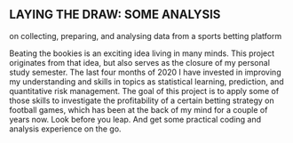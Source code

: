 ## LAYING THE DRAW: SOME ANALYSIS
on collecting, preparing, and analysing data from a sports betting platform

Beating the bookies is an exciting idea living in many minds. This project originates from that idea, but also serves as the closure of my personal study semester. The last four months of 2020 I have invested in improving my understanding and skills in topics as statistical learning, prediction, and quantitative risk management. The goal of this project is to apply some of those skills to investigate the profitability of a certain betting strategy on football games, which has been at the back of my mind for a couple of years now. Look before you leap. And get some practical coding and analysis experience on the go.
